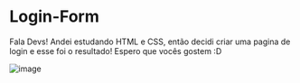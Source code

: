 # Login-Form
Fala Devs! Andei estudando HTML e CSS, então decidi criar uma pagina de login e esse foi o resultado! Espero que vocês gostem :D


![image](https://user-images.githubusercontent.com/121463179/225729914-74887530-1cf5-435d-9280-c69ba925d203.png)
